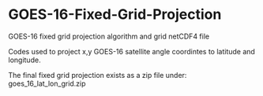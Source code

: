 # GOES-16-Fixed-Grid-Projection
GOES-16 fixed grid projection algorithm and grid netCDF4 file

Codes used to project x,y GOES-16 satellite angle coordintes to latitude and longitude.

The final fixed grid projection exists as a zip file under: goes_16_lat_lon_grid.zip
